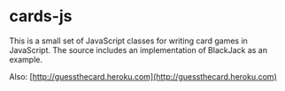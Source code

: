cards-js
==========

This is a small set of JavaScript classes for writing card games in JavaScript. The source includes an
implementation of BlackJack as an example.

Also: [http://guessthecard.heroku.com](http://guessthecard.heroku.com)
